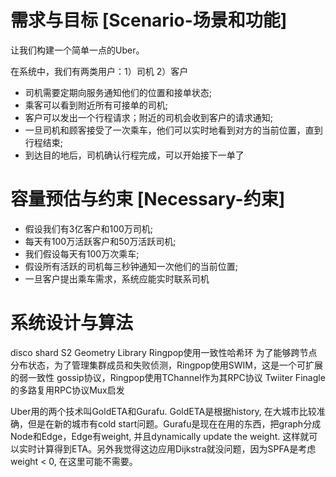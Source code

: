 # 需求与目标 [Scenario-场景和功能]

让我们构建一个简单一点的Uber。

在系统中，我们有两类用户：1）司机 2）客户

* 司机需要定期向服务通知他们的位置和接单状态;
* 乘客可以看到附近所有可接单的司机;
* 客户可以发出一个行程请求；附近的司机会收到客户的请求通知;
* 一旦司机和顾客接受了一次乘车，他们可以实时地看到对方的当前位置，直到行程结束;
* 到达目的地后，司机确认行程完成，可以开始接下一单了

# 容量预估与约束 [Necessary-约束]

* 假设我们有3亿客户和100万司机;
* 每天有100万活跃客户和50万活跃司机;
* 我们假设每天有100万次乘车;
* 假设所有活跃的司机每三秒钟通知一次他们的当前位置;
* 一旦客户提出乘车需求，系统应能实时联系司机

# 系统设计与算法


disco shard
S2 Geometry Library
Ringpop使用一致性哈希环
为了能够跨节点分布状态，为了管理集群成员和失败侦测，Ringpop使用SWIM，这是一个可扩展的弱一致性
gossip协议，Ringpop使用TChannel作为其RPC协议
Twiiter Finagle的多路复用RPC协议Mux启发


Uber用的两个技术叫GoldETA和Gurafu. GoldETA是根据history, 在大城市比较准确，但是在新的城市有cold start问题。Gurafu是现在在用的东西，把graph分成Node和Edge，Edge有weight, 并且dynamically update the weight. 这样就可以实时计算得到ETA。另外我觉得这边应用Dijkstra就没问题，因为SPFA是考虑weight < 0, 在这里可能不需要。
